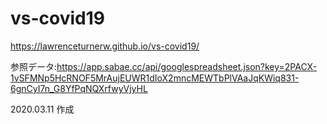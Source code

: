 # vs-covid19

https://lawrenceturnerw.github.io/vs-covid19/

参照データ:https://app.sabae.cc/api/googlespreadsheet.json?key=2PACX-1vSFMNp5HcRNOF5MrAujEUWR1dIoX2mncMEWTbPlVAaJqKWiq831-6gnCyI7n_G8YfPqNQXrfwyVjyHL

2020.03.11 作成
